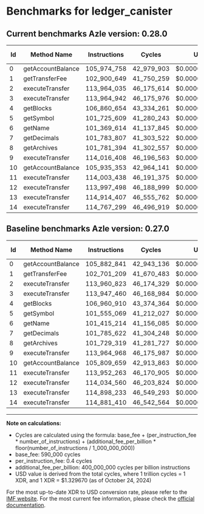 # Benchmarks for ledger_canister

## Current benchmarks Azle version: 0.28.0

| Id  | Method Name       | Instructions | Cycles     | USD           | USD/Million Calls | Change                              |
| --- | ----------------- | ------------ | ---------- | ------------- | ----------------- | ----------------------------------- |
| 0   | getAccountBalance | 105_974_758  | 42_979_903 | $0.0000571491 | $57.14            | <font color="red">+91_917</font>    |
| 1   | getTransferFee    | 102_900_649  | 41_750_259 | $0.0000555141 | $55.51            | <font color="red">+199_440</font>   |
| 2   | executeTransfer   | 113_964_035  | 46_175_614 | $0.0000613983 | $61.39            | <font color="red">+3_212</font>     |
| 3   | executeTransfer   | 113_964_942  | 46_175_976 | $0.0000613988 | $61.39            | <font color="red">+17_482</font>    |
| 4   | getBlocks         | 106_860_654  | 43_334_261 | $0.0000576203 | $57.62            | <font color="green">-100_256</font> |
| 5   | getSymbol         | 101_725_609  | 41_280_243 | $0.0000548891 | $54.88            | <font color="red">+170_540</font>   |
| 6   | getName           | 101_369_614  | 41_137_845 | $0.0000546998 | $54.69            | <font color="green">-45_600</font>  |
| 7   | getDecimals       | 101_783_807  | 41_303_522 | $0.0000549201 | $54.92            | <font color="green">-1_815</font>   |
| 8   | getArchives       | 101_781_394  | 41_302_557 | $0.0000549188 | $54.91            | <font color="red">+52_075</font>    |
| 9   | executeTransfer   | 114_016_408  | 46_196_563 | $0.0000614262 | $61.42            | <font color="red">+51_440</font>    |
| 10  | getAccountBalance | 105_935_353  | 42_964_141 | $0.0000571281 | $57.12            | <font color="red">+125_694</font>   |
| 11  | executeTransfer   | 114_003_438  | 46_191_375 | $0.0000614193 | $61.41            | <font color="red">+51_175</font>    |
| 12  | executeTransfer   | 113_997_498  | 46_188_999 | $0.0000614161 | $61.41            | <font color="green">-37_062</font>  |
| 13  | executeTransfer   | 114_914_407  | 46_555_762 | $0.0000619038 | $61.90            | <font color="red">+16_174</font>    |
| 14  | executeTransfer   | 114_767_299  | 46_496_919 | $0.0000618256 | $61.82            | <font color="green">-114_111</font> |

## Baseline benchmarks Azle version: 0.27.0

| Id  | Method Name       | Instructions | Cycles     | USD           | USD/Million Calls |
| --- | ----------------- | ------------ | ---------- | ------------- | ----------------- |
| 0   | getAccountBalance | 105_882_841  | 42_943_136 | $0.0000571002 | $57.10            |
| 1   | getTransferFee    | 102_701_209  | 41_670_483 | $0.0000554080 | $55.40            |
| 2   | executeTransfer   | 113_960_823  | 46_174_329 | $0.0000613966 | $61.39            |
| 3   | executeTransfer   | 113_947_460  | 46_168_984 | $0.0000613895 | $61.38            |
| 4   | getBlocks         | 106_960_910  | 43_374_364 | $0.0000576736 | $57.67            |
| 5   | getSymbol         | 101_555_069  | 41_212_027 | $0.0000547984 | $54.79            |
| 6   | getName           | 101_415_214  | 41_156_085 | $0.0000547240 | $54.72            |
| 7   | getDecimals       | 101_785_622  | 41_304_248 | $0.0000549210 | $54.92            |
| 8   | getArchives       | 101_729_319  | 41_281_727 | $0.0000548911 | $54.89            |
| 9   | executeTransfer   | 113_964_968  | 46_175_987 | $0.0000613988 | $61.39            |
| 10  | getAccountBalance | 105_809_659  | 42_913_863 | $0.0000570613 | $57.06            |
| 11  | executeTransfer   | 113_952_263  | 46_170_905 | $0.0000613921 | $61.39            |
| 12  | executeTransfer   | 114_034_560  | 46_203_824 | $0.0000614358 | $61.43            |
| 13  | executeTransfer   | 114_898_233  | 46_549_293 | $0.0000618952 | $61.89            |
| 14  | executeTransfer   | 114_881_410  | 46_542_564 | $0.0000618863 | $61.88            |

---

**Note on calculations:**

- Cycles are calculated using the formula: base_fee + (per_instruction_fee \* number_of_instructions) + (additional_fee_per_billion \* floor(number_of_instructions / 1_000_000_000))
- base_fee: 590_000 cycles
- per_instruction_fee: 0.4 cycles
- additional_fee_per_billion: 400_000_000 cycles per billion instructions
- USD value is derived from the total cycles, where 1 trillion cycles = 1 XDR, and 1 XDR = $1.329670 (as of October 24, 2024)

For the most up-to-date XDR to USD conversion rate, please refer to the [IMF website](https://www.imf.org/external/np/fin/data/rms_sdrv.aspx).
For the most current fee information, please check the [official documentation](https://internetcomputer.org/docs/current/developer-docs/gas-cost#execution).
